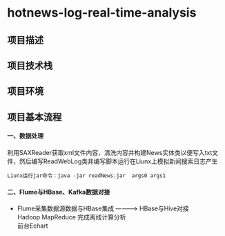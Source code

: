 # hotnews-log-real-time-analysis

## 项目描述

## 项目技术栈

## 项目环境

## 项目基本流程
#### 一、数据处理
利用SAXReader获取xml文件内容，清洗内容并构建News实体类以便写入txt文件，然后编写ReadWebLog类并编写脚本运行在Liunx上模拟新闻搜索日志产生
~~~
Liunx运行jar命令：java -jar readNews.jar  args0 args1
~~~

#### 二、Flume与HBase、Kafka数据对接
* Flume采集数据源数据与HBase集成 ————>   HBase与Hive对接      
           Hadoop MapReduce 完成离线计算分析    
                  前台Echart    
